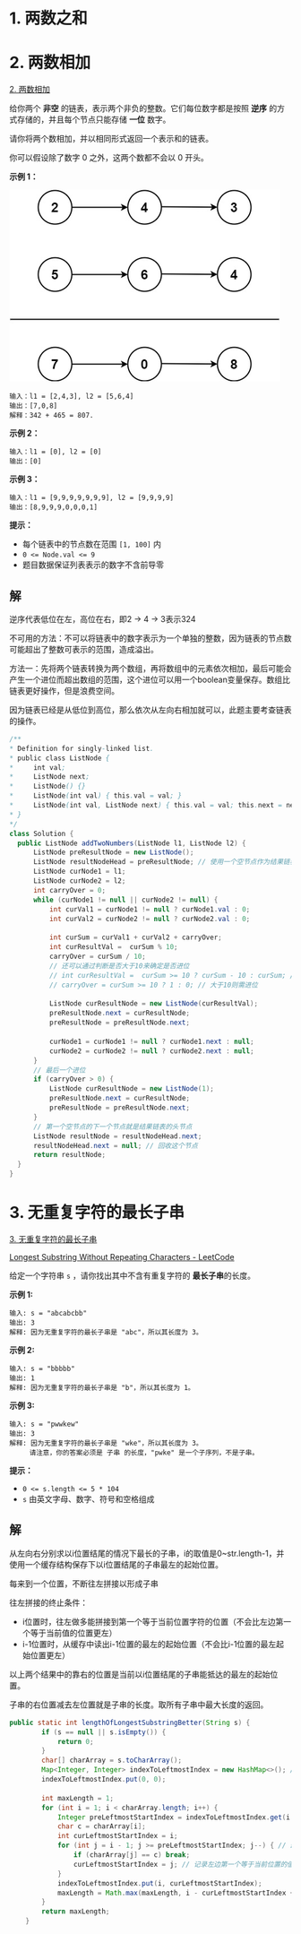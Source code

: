 # 1. 两数之和

# 2. 两数相加

[2. 两数相加](https://leetcode.cn/problems/add-two-numbers/)

给你两个 **非空** 的链表，表示两个非负的整数。它们每位数字都是按照 **逆序** 的方式存储的，并且每个节点只能存储 **一位** 数字。

请你将两个数相加，并以相同形式返回一个表示和的链表。

你可以假设除了数字 0 之外，这两个数都不会以 0 开头。

 

**示例 1：**

![img](./img/addtwonumber1.jpg)

```
输入：l1 = [2,4,3], l2 = [5,6,4]
输出：[7,0,8]
解释：342 + 465 = 807.
```

**示例 2：**

```
输入：l1 = [0], l2 = [0]
输出：[0]
```

**示例 3：**

```
输入：l1 = [9,9,9,9,9,9,9], l2 = [9,9,9,9]
输出：[8,9,9,9,0,0,0,1]
```

 

**提示：**

- 每个链表中的节点数在范围 `[1, 100]` 内
- `0 <= Node.val <= 9`
- 题目数据保证列表表示的数字不含前导零

## 解

逆序代表低位在左，高位在右，即2 -> 4 -> 3表示324

不可用的方法：不可以将链表中的数字表示为一个单独的整数，因为链表的节点数可能超出了整数可表示的范围，造成溢出。

方法一：先将两个链表转换为两个数组，再将数组中的元素依次相加，最后可能会产生一个进位而超出数组的范围，这个进位可以用一个boolean变量保存。数组比链表更好操作，但是浪费空间。

因为链表已经是从低位到高位，那么依次从左向右相加就可以，此题主要考查链表的操作。

```java
/**
* Definition for singly-linked list.
* public class ListNode {
*     int val;
*     ListNode next;
*     ListNode() {}
*     ListNode(int val) { this.val = val; }
*     ListNode(int val, ListNode next) { this.val = val; this.next = next; }
* }
*/
class Solution {
  public ListNode addTwoNumbers(ListNode l1, ListNode l2) {
      ListNode preResultNode = new ListNode();
      ListNode resultNodeHead = preResultNode; // 使用一个空节点作为结果链表的头节点
      ListNode curNode1 = l1;
      ListNode curNode2 = l2;
      int carryOver = 0;
      while (curNode1 != null || curNode2 != null) {
          int curVal1 = curNode1 != null ? curNode1.val : 0;
          int curVal2 = curNode2 != null ? curNode2.val : 0;

          int curSum = curVal1 + curVal2 + carryOver;
          int curResultVal =  curSum % 10;
          carryOver = curSum / 10;
          // 还可以通过判断是否大于10来确定是否进位
          // int curResultVal =  curSum >= 10 ? curSum - 10 : curSum; // 个位相加不会大于20
          // carryOver = curSum >= 10 ? 1 : 0; // 大于10则需进位

          ListNode curResultNode = new ListNode(curResultVal);
          preResultNode.next = curResultNode;
          preResultNode = preResultNode.next;

          curNode1 = curNode1 != null ? curNode1.next : null;
          curNode2 = curNode2 != null ? curNode2.next : null;
      }
      // 最后一个进位
      if (carryOver > 0) {
          ListNode curResultNode = new ListNode(1);
          preResultNode.next = curResultNode;
          preResultNode = preResultNode.next;
      }
      // 第一个空节点的下一个节点就是结果链表的头节点
      ListNode resultNode = resultNodeHead.next;
      resultNodeHead.next = null; // 回收这个节点
      return resultNode;
  }
}
```

# 3. 无重复字符的最长子串

[3. 无重复字符的最长子串](https://leetcode.cn/problems/longest-substring-without-repeating-characters/)

[Longest Substring Without Repeating Characters - LeetCode](https://leetcode.com/problems/longest-substring-without-repeating-characters/description/?envType=featured-list&envId=top-100-liked-questions?envType=featured-list&envId=top-100-liked-questions)

给定一个字符串 `s` ，请你找出其中不含有重复字符的 **最长子串**的长度。

**示例 1:**

```
输入: s = "abcabcbb"
输出: 3 
解释: 因为无重复字符的最长子串是 "abc"，所以其长度为 3。
```

**示例 2:**

```
输入: s = "bbbbb"
输出: 1
解释: 因为无重复字符的最长子串是 "b"，所以其长度为 1。
```

**示例 3:**

```
输入: s = "pwwkew"
输出: 3
解释: 因为无重复字符的最长子串是 "wke"，所以其长度为 3。
     请注意，你的答案必须是 子串 的长度，"pwke" 是一个子序列，不是子串。
```

**提示：**

- `0 <= s.length <= 5 * 104`
- `s` 由英文字母、数字、符号和空格组成

## 解

从左向右分别求以i位置结尾的情况下最长的子串，i的取值是0~str.length-1，并使用一个缓存结构保存下以i位置结尾的子串最左的起始位置。

每来到一个位置，不断往左拼接以形成子串

往左拼接的终止条件：

* i位置时，往左做多能拼接到第一个等于当前位置字符的位置（不会比左边第一个等于当前值的位置更左）
* i-1位置时，从缓存中读出i-1位置的最左的起始位置（不会比i-1位置的最左起始位置更左）

以上两个结果中的靠右的位置是当前以i位置结尾的子串能抵达的最左的起始位置。

子串的右位置减去左位置就是子串的长度。取所有子串中最大长度的返回。

```java
public static int lengthOfLongestSubstringBetter(String s) {
        if (s == null || s.isEmpty()) {
            return 0;
        }
        char[] charArray = s.toCharArray();
        Map<Integer, Integer> indexToLeftmostIndex = new HashMap<>(); // 用于保存以index结尾的子串最左的起始位置
        indexToLeftmostIndex.put(0, 0);

        int maxLength = 1;
        for (int i = 1; i < charArray.length; i++) {
            Integer preLeftmostStartIndex = indexToLeftmostIndex.get(i - 1);
            char c = charArray[i];
            int curLeftmostStartIndex = i;
            for (int j = i - 1; j >= preLeftmostStartIndex; j--) { // 最左的位置不会比i - 1的最左起始位置更左，及时停止遍历
                if (charArray[j] == c) break;
                curLeftmostStartIndex = j; // 记录左边第一个等于当前位置的值
            }
            indexToLeftmostIndex.put(i, curLeftmostStartIndex);
            maxLength = Math.max(maxLength, i - curLeftmostStartIndex + 1);
        }
        return maxLength;
    }
```

